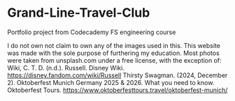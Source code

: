 # Grand-Line-Travel-Club
Portfolio project from Codecademy FS engineering course

I do not own not claim to own any of the images used in this. This website was made with the sole purpose of furthering my education.
Most photos were taken from unsplash.com under a free license, with the exception of:
Wiki, C. T. D. (n.d.). Russell. Disney Wiki. https://disney.fandom.com/wiki/Russell
Thirsty Swagman. (2024, December 2). Oktoberfest Munich Germany 2025 & 2026. What you need to know. Oktoberfest Tours. https://www.oktoberfesttours.travel/oktoberfest-munich/
